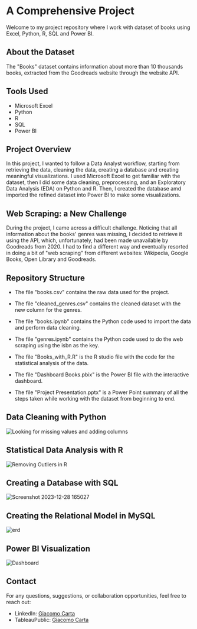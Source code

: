 # A Comprehensive Project

Welcome to my project repository where I work with dataset of books using Excel, Python, R, SQL and Power BI.

## About the Dataset

The "Books" dataset contains information about more than 10 thousands books, extracted from the Goodreads website through the website API.

## Tools Used

- Microsoft Excel
- Python
- R
- SQL
- Power BI

## Project Overview

In this project, I wanted to follow a Data Analyst workflow, starting from retrieving the data, cleaning the data, creating a database and creating meaningful visualizations. I used Microsoft Excel to get familiar with the dataset, then I did some
data cleaning, preprocessing, and an Exploratory Data Analysis (EDA) on Python and R. Then, I created the database amd imported the refined dataset into Power BI to make some visualizations.

## Web Scraping: a New Challenge

During the project, I came across a difficult challenge. Noticing that all information about the books' genres was missing, I decided to retrieve it using the API, which, unfortunately, had been made unavailable by Goodreads from 2020. I had to find a different way and eventually
resorted in doing a bit of "web scraping" from different websites: Wikipedia, Google Books, Open Library and Goodreads.


## Repository Structure
- The file "books.csv" contains the raw data used for the project.

- The file "cleaned_genres.csv" contains the cleaned dataset with the new column for the genres.

- The file "books.ipynb" contains the Python code used to import the data and perform data cleaning.

- The file "genres.ipynb" contains the Python code used to do the web scraping using the isbn as the key.

- The file "Books_with_R.R" is the R studio file with the code for the statistical analysis of the data.

- The file "Dashboard Books.pbix" is the Power BI file with the interactive dashboard.

- The file "Project Presentation.pptx" is a Power Point summary of all the steps taken while working with the dataset from beginning to end.

## Data Cleaning with Python

![Looking for missing values and adding columns](https://github.com/giacomo-carta/Excel--Python--R--SQL-and-Power-BI-project/assets/153180003/961ff4a6-4ce5-4e68-9407-cd981a039c6b)

## Statistical Data Analysis with R

![Removing Outliers in R](https://github.com/giacomo-carta/Excel--Python--R--SQL-and-Power-BI-project/assets/153180003/ea7d7909-043a-4abe-a1f3-f0b71c293688)


## Creating a Database with SQL

![Screenshot 2023-12-28 165027](https://github.com/giacomo-carta/Excel--Python--R--SQL-and-Power-BI-project/assets/153180003/bab1e0fe-da67-41a5-8f1c-89c97608ad0b)


## Creating the Relational Model in MySQL

![erd](https://github.com/giacomo-carta/Excel--Python--R--SQL-and-Power-BI-project/assets/153180003/f2cd501b-c1e0-4a7d-8b8d-6a83c3c0f974)


## Power BI Visualization

![Dashboard](https://github.com/giacomo-carta/Excel--Python--R--SQL-and-Power-BI-project/assets/153180003/bcd875c0-8931-491d-a804-7281613ecf78)


## Contact

For any questions, suggestions, or collaboration opportunities, feel free to reach out:

- LinkedIn: [Giacomo Carta](https://www.linkedin.com/in/giacomo-carta-a49986160/)
- TableauPublic: [Giacomo Carta](https://public.tableau.com/app/profile/giacomo.carta/vizzes)
